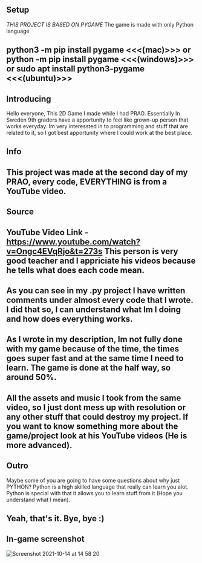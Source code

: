 ## Setup






*THIS PROJECT IS BASED ON PYGAME* 
The game is made with only Python language






python3 -m pip install pygame <<<(mac)>>>
or
python -m pip install pygame <<<(windows)>>>
or
sudo apt install python3-pygame <<<(ubuntu)>>>
-----------------------------------------------------------------------------------
## Introducing 




Hello everyone,
This 2D Game I made while I had PRAO. Essentially In Sweden 9th graders have a apportunity to feel like grown-up person that works everyday. 
Im very interessted in to programming and stuff that are related to it, so I got best apportunity where I could work at the best place.

## Info




This project was made at the second day of my PRAO, every code, EVERYTHING is from a YouTube video. 
-----------------------------------------------------------------------------------
## Source




YouTube Video Link - https://www.youtube.com/watch?v=Ongc4EVqRjo&t=273s
This person is very good teacher and I appriciate his videos because he tells what does each code mean. 
-----------------------------------------------------------------------------------
As you can see in my .py project I have written comments under almost every code that I wrote. I did that so, I can understand what Im I doing and how does everything works. 
-----------------------------------------------------------------------------------
As I wrote in my description, Im not fully done with my game because of the time, the times goes super fast and at the same time I need to learn. The game is done at the half way, so around 50%. 
-----------------------------------------------------------------------------------
All the assets and music I took from the same video, so I just dont mess up with resolution or any other stuff that could destroy my project. If you want to know something more about the game/project look at his YouTube videos (He is more advanced). 
-----------------------------------------------------------------------------------
## Outro





Maybe some of you are going to have some questions about why just PYTHON?
Python is a high skilled language that really can learn you alot. Python is special with that it allows you to learn stuff from it (Hope you understand what I mean). 

Yeah, that's it.
Bye, bye :)
-----------------------------------------------------------------------------------


## In-game screenshot

![Screenshot 2021-10-14 at 14 58 20](https://user-images.githubusercontent.com/92526205/137329248-1275a233-edcd-4b43-b673-985b3090517f.png)
